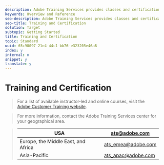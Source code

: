 ```yaml
---
description: Adobe Training Services provides classes and certifications.
keywords: Overview and Reference
seo-description: Adobe Training Services provides classes and certifications.
seo-title: Training and Certification
solution: Target
subtopic: Getting Started
title: Training and Certification
topic: Standard
uuid: 65c90097-21e4-44c1-bb76-e323205e46a8
index: y
internal: n
snippet: y
translate: y
---
```


# Training and Certification


>For a list of available instructor-led and online courses, visit the [ Adobe Customer Training website](http://training.adobe.com/training/courses.html#solution=adobeTarget). 

>For more information, contact the Adobe Training Services center for your geographical area. 



>|  USA  | [ ats@adobe.com](mailto:ats@adobe.com)  |
>|---|---|
>|  Europe, the Middle East, and Africa  | [ ats_emea@adobe.com](mailto:ats_emea@adobe.com)  |
>|  Asia-Pacific  | [ ats_apac@adobe.com](mailto:ats_apac@adobe.com)  |

